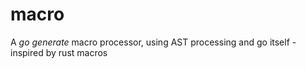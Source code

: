 # macro
A *go generate* macro processor, using AST processing and go itself - inspired by rust macros
